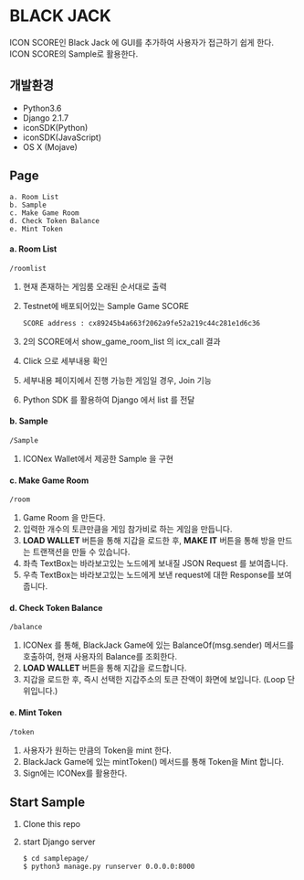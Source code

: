 # BLACK JACK 
ICON SCORE인 Black Jack 에 GUI를 추가하여 사용자가 접근하기 쉽게 한다.  
ICON SCORE의 Sample로 활용한다.

## 개발환경
-   Python3.6
-   Django 2.1.7
-   iconSDK(Python)
-   iconSDK(JavaScript)
-   OS X (Mojave)
  
## Page

```
a. Room List
b. Sample
c. Make Game Room
d. Check Token Balance
e. Mint Token
```


#### a. Room List

```/roomlist```   

  1. 현재 존재하는 게임룸 오래된 순서대로 출력
  2. Testnet에 배포되어있는 Sample Game SCORE
  
      ``` SCORE address : cx89245b4a663f2062a9fe52a219c44c281e1d6c36 ``` 
  
  3. 2의 SCORE에서 show_game_room_list 의 icx_call 결과 
  4. Click 으로 세부내용 확인
  5. 세부내용 페이지에서 진행 가능한 게임일 경우, Join 기능
  6. Python SDK 를 활용하여 Django 에서 list 를 전달

#### b. Sample  

```/Sample```  

  1. ICONex Wallet에서 제공한 Sample 을 구현

#### c. Make Game Room

``` /room ```

1. Game Room 을 만든다.
2. 입력한 개수의 토큰만큼을 게임 참가비로 하는 게임을 만듭니다.
3. **LOAD WALLET** 버튼을 통해 지갑을 로드한 후, **MAKE IT** 버튼을 통해 방을 만드는 트랜잭션을 만들 수 있습니다.
4. 좌측 TextBox는 바라보고있는 노드에게 보내질 JSON Request 를 보여줍니다.
5. 우측 TextBox는 바라보고있는 노드에게 보낸 request에 대한 Response를 보여줍니다.


#### d. Check Token Balance

``` /balance ```

1. ICONex 를 통해, BlackJack Game에 있는 BalanceOf(msg.sender) 메서드를 호출하여, 현재 사용자의 Balance를 조회한다. 
2. **LOAD WALLET** 버튼을 통해 지갑을 로드합니다.
3. 지갑을 로드한 후, 즉시 선택한 지갑주소의 토큰 잔액이 화면에 보입니다. (Loop 단위입니다.)


#### e. Mint Token

``` /token ```

1. 사용자가 원하는 만큼의 Token을 mint 한다.
2. BlackJack Game에 있는 mintToken() 메서드를 통해 Token을 Mint 합니다.
3. Sign에는 ICONex를 활용한다.




## Start Sample 

1. Clone this repo 

2. start Django server 
   
    ```$ cd samplepage/ ```  
    ```$ python3 manage.py runserver 0.0.0.0:8000```

